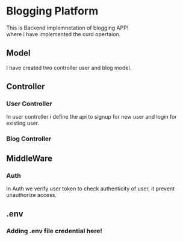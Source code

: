 <h1>Blogging Platform</h1>
<p> This is Backend implemnetation of blogging APP! <br> where i have implemented the curd opertaion.
</p>

<h2>Model</h2>
<p> I have created two controller user and blog model.</p>

<h2> Controller </h2>
<h3> User Controller </h3>
<p>In user controller i define the api to signup for new user and login for existing user.</p>

<h3> Blog Controller </h3>
<p> </p>

<h2> MiddleWare</h2>
<h3> Auth </h3>
<p> In Auth we verify user token to check authenticity of user, it prevent unauthorize access.</p>


<h2>.env</h2>
<h3> Adding .env file credential here!</h3>